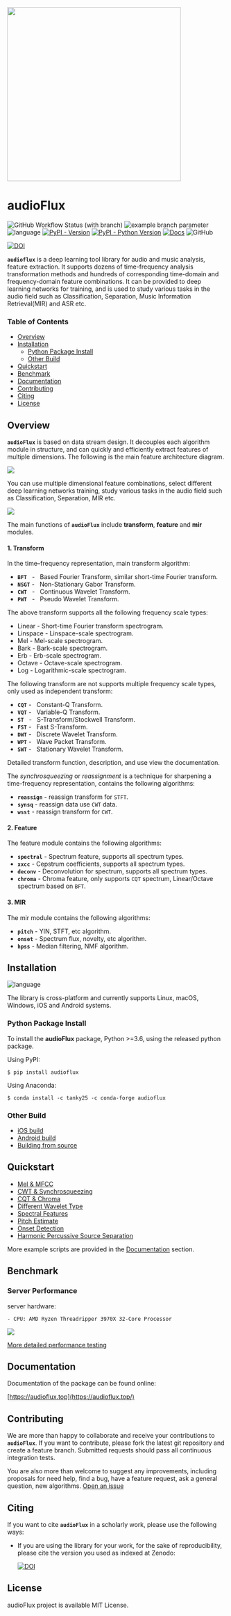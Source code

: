 <img src='./image/logo.png'  width="400"  style="max-width: 100%;" > 

# audioFlux

<!--<p align="center">
<img src='./image/logo.png'  width="380"  style="max-width: 100%;" > 
</p>-->


<!-- 
[![Pypi Downloads](https://img.shields.io/pypi/dm/aubio.svg?label=Pypi%20downloads)](https://pypi.org/project/aubio/)
[![Conda Downloads](https://img.shields.io/conda/dn/conda-forge/aubio.svg?label=Conda%20downloads)](https://anaconda.org/conda-forge/aubio)
[![Documentation](https://readthedocs.org/projects/aubio/badge/?version=latest)](http://aubio.readthedocs.io/en/latest/?badge=latest "Latest documentation") -->
<!--![GitHub code size in bytes](https://img.shields.io/github/languages/code-size/libAudioFlux/audioFlux)-->

<!-- shields.io -->
![GitHub Workflow Status (with branch)](https://img.shields.io/github/actions/workflow/status/libAudioFlux/audioFlux/build.yml?branch=master)
![example branch parameter](https://github.com/libAudioFlux/audioFlux/actions/workflows/build.yml/badge.svg?branch=master)
![language](https://img.shields.io/badge/language-C%20%7C%20Python%20-blue.svg)
[![PyPI - Version](https://img.shields.io/pypi/v/audioflux)](https://pypi.org/project/audioflux/)
[![PyPI - Python Version](https://img.shields.io/badge/python-%3E%3D3.6-brightgreen)](https://pypi.org/project/audioflux/)
[![Docs](https://img.shields.io/badge/Docs-passing-brightgreen)](https://audioflux.top/index.html)
![GitHub](https://img.shields.io/github/license/libAudioFlux/audioFlux)
<!--[![PyPI Downloads](https://img.shields.io/pypi/dm/audioflux.svg?label=Pypi%20downloads)](https://pypi.org/project/audioflux/)-->

[![DOI](https://zenodo.org/badge/DOI/10.5281/zenodo.7548288.svg)](https://doi.org/10.5281/zenodo.7548288)

<!--[![codebeat badge](https://codebeat.co/badges/0e21a344-0928-4aee-8262-be9a41fa488b)](https://codebeat.co/projects/github-com-libaudioflux-audioflux-master)
![](https://img.shields.io/badge/pod-v0.1.1-blue.svg)-->


**`audioflux`** is a deep learning tool library for audio and music analysis, feature extraction. It supports dozens of
time-frequency analysis transformation methods and hundreds of corresponding time-domain and frequency-domain feature
combinations. It can be provided to deep learning networks for training, and is used to study various tasks in the audio
field such as Classification, Separation, Music Information Retrieval(MIR) and ASR etc.

<!-- **`audioflux`** has the following features: 
- Systematic and multi-dimensional feature extraction and combination can be flexibly used for various task research and analysis.
- High performance, core part C implementation, FFT hardware acceleration based on different platforms, convenient for large-scale data feature extraction.
- It supports the mobile end and meets the real-time calculation of audio stream at the mobile end. -->

### Table of Contents

- [Overview](#overview)
- [Installation](#installation)
    - [Python Package Install](#python-package-install)
    - [Other Build](#other-build)
- [Quickstart](#quickstart)
- [Benchmark](#benchmark)
- [Documentation](#documentation)
- [Contributing](#contributing)
- [Citing](#citing)
- [License](#license)

## Overview

**`audioFlux`** is based on data stream design. It decouples each algorithm module in structure, and can quickly and
efficiently extract features of multiple dimensions. The following is the main feature architecture diagram.

<img src='./image/feature_all.png'>
<!--<img src='./feature_all.pdf'>-->

You can use multiple dimensional feature combinations, select different deep learning networks training, study various
tasks in the audio field such as Classification, Separation, MIR etc.

<img src='./image/flow.png'>


The main functions of **`audioFlux`** include **transform**, **feature** and **mir** modules.

#### 1. Transform

In the time–frequency representation, main transform algorithm:

- **`BFT`**&nbsp;&nbsp; - &nbsp;&nbsp;Based Fourier Transform, similar short-time Fourier transform.
- **`NSGT`** - &nbsp; Non-Stationary Gabor Transform.
- **`CWT`**&nbsp;&nbsp; - &nbsp;&nbsp;Continuous Wavelet Transform.
- **`PWT`**&nbsp;&nbsp; - &nbsp;&nbsp;Pseudo Wavelet Transform.

<!-- &emsp -->

The above transform supports all the following frequency scale types:

- Linear - Short-time Fourier transform spectrogram.
- Linspace - Linspace-scale spectrogram.
- Mel - Mel-scale spectrogram.
- Bark - Bark-scale spectrogram.
- Erb - Erb-scale spectrogram.
- Octave - Octave-scale spectrogram.
- Log - Logarithmic-scale spectrogram.

The following transform are not supports multiple frequency scale types, only used as independent transform:

- **`CQT`** - &nbsp;&nbsp;Constant-Q Transform.
- **`VQT`** - &nbsp;&nbsp;Variable-Q Transform.
- **`ST`**&nbsp;&nbsp; - &nbsp;&nbsp;S-Transform/Stockwell Transform.
- **`FST`** - &nbsp;&nbsp;Fast S-Transform.
- **`DWT`** - &nbsp;&nbsp;Discrete Wavelet Transform.
- **`WPT`** - &nbsp;&nbsp;Wave Packet Transform.
- **`SWT`** - &nbsp;&nbsp;Stationary Wavelet Transform.

Detailed transform function, description, and use view the documentation.

The *_synchrosqueezing_* or *_reassignment_* is a technique for sharpening a time-frequency representation, contains the
following algorithms:

- **`reassign`** - reassign transform for `STFT`.
- **`synsq`** - reassign data use `CWT` data.
- **`wsst`** - reassign transform for `CWT`.

#### 2. Feature

The feature module contains the following algorithms:

- **`spectral`** - Spectrum feature, supports all spectrum types.
- **`xxcc`** - Cepstrum coefficients, supports all spectrum types.
- **`deconv`** - Deconvolution for spectrum, supports all spectrum types.
- **`chroma`** - Chroma feature, only supports `CQT` spectrum, Linear/Octave spectrum based on `BFT`.

<!-- harmonic pitch class profiles(HPCP) -->

#### 3. MIR

The mir module contains the following algorithms:

- **`pitch`** - YIN, STFT, etc algorithm.
- **`onset`** - Spectrum flux, novelty, etc algorithm.
- **`hpss`** - Median filtering, NMF algorithm.

## Installation

![language](https://img.shields.io/badge/platform-%20Linux%20%7C%20macOS%20%7C%20Windows%20%7C%20iOS%20%7C%20Android%20-lyellow.svg)

The library is cross-platform and currently supports Linux, macOS, Windows, iOS and Android systems.

### Python Package Install

To install the **audioFlux** package, Python >=3.6, using the released python package.

Using PyPI:

```
$ pip install audioflux 
```

Using Anaconda:

```
$ conda install -c tanky25 -c conda-forge audioflux
```

<!--Read installation instructions:
https://audioflux.top/install-->

### Other Build

- [iOS build](docs/installing.md#ios-build)
- [Android build](docs/installing.md#android-build)
- [Building from source](docs/installing.md#building-from-source)

## Quickstart

- [Mel & MFCC](docs/examples.md#mel--mfcc)
- [CWT & Synchrosqueezing](docs/examples.md#cwt--synchrosqueezing)
- [CQT & Chroma](docs/examples.md#cqt--chroma)
- [Different Wavelet Type](docs/examples.md#different-wavelet-type)
- [Spectral Features](docs/examples.md#spectral-features)
- [Pitch Estimate](docs/examples.md#pitch-estimate)
- [Onset Detection](docs/examples.md#onset-detection)
- [Harmonic Percussive Source Separation](docs/examples.md#harmonic-percussive-source-separation)

More example scripts are provided in the [Documentation](https://audioflux.top/) section.

## Benchmark

### Server Performance

server hardware:

    - CPU: AMD Ryzen Threadripper 3970X 32-Core Processor

<img src='./docs/image/benchmark/linux_amd_1.png'>

[More detailed performance testing](./docs/benchmark/performance_more.md)

## Documentation

Documentation of the package can be found online:

[https://audioflux.top](https://audioflux.top/)

## Contributing

We are more than happy to collaborate and receive your contributions to **`audioFlux`**. If you want to contribute,
please fork the latest git repository and create a feature branch. Submitted requests should pass all continuous
integration tests.

You are also more than welcome to suggest any improvements, including proposals for need help, find a bug, have a
feature request, ask a general question, new algorithms. <a href="https://github.com/libAudioFlux/audioFlux/issues/new">
Open an issue</a>

## Citing

If you want to cite **`audioFlux`** in a scholarly work, please use the following ways:

- If you are using the library for your work, for the sake of reproducibility, please cite the version you used as
  indexed at Zenodo:

  [![DOI](https://zenodo.org/badge/DOI/10.5281/zenodo.7548288.svg)](https://doi.org/10.5281/zenodo.7548288)

## License

audioFlux project is available MIT License.


